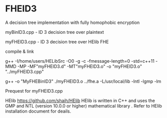 # FHEID3
A decision tree implementation with fully homophobic encryption 

myBinID3.cpp - ID 3 decision tree over plaintext

myFHEID3.cpp - ID 3 decision tree over HElib FHE

compile & link 

g++ -I/home/users/HELibSrc -O0 -g -c -fmessage-length=0 -std=c++11 -MMD -MP -MF"myFHEID3.d" -MT"myFHEID3.o" -o "myFHEID3.o" "../myFHEID3.cpp"

g++ -o "MyFHEBinID3"  ./myFHEID3.o    ../fhe.a -L/usr/local/lib -lntl -lgmp -lm

Prequest for myFHEID3.cpp 

HElib  https://github.com/shaih/HElib
HElib is written in C++ and uses the GMP and NTL (version 10.0.0 or higher) mathematical library .  Refer to HElib installation document for deails.


